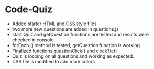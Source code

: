 # Code-Quiz
* Added starter HTML and  CSS style files.
* two more new questions are added in questions.js
* start Quiz and getQuestion functions are tested and results were checked in console.
* forEach () method is tested,  getQuestion function is working
* Finalized functions questionClick() and clockTic()
* Quiz is looping on all questions and  working as expected.
* CSS file is modified to add more colors